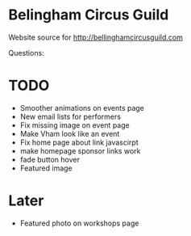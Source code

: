 Belingham Circus Guild
======================

Website source for http://bellinghamcircusguild.com

Questions:


# TODO

* Smoother animations on events page
* New email lists for performers
* Fix missing image on event page
* Make Vham look like an event
* Fix home page about link javascirpt
* make homepage sponsor links work
* fade button hover
* Featured image

# Later

* Featured photo on workshops page
